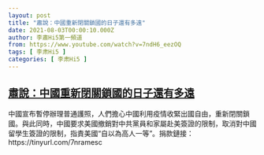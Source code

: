 ```yaml
---
layout: post
title: "肅說：中國重新閉關鎖國的日子還有多遠"
date: 2021-08-03T00:00:10.000Z
author: 李肅Hi5第一頻道
from: https://www.youtube.com/watch?v=7ndH6_eezOQ
tags: [ 李肃Hi5 ]
categories: [ 李肃Hi5 ]
---
```

<!--1627948810000-->
[肅說：中國重新閉關鎖國的日子還有多遠](https://www.youtube.com/watch?v=7ndH6_eezOQ)
------

<div>
中國宣布暫停辦理普通護照，人們擔心中國利用疫情收緊出國自由，重新閉關鎖國。與此同時，中國要求美國撤銷對中共黨員和家屬赴美簽證的限制，取消對中國留學生簽證的限制，指責美國“自以為高人一等”。捐款鏈接：https://tinyurl.com/7nramesc
</div>

